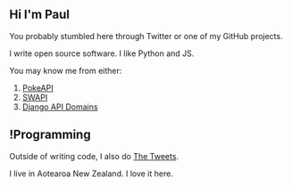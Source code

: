 ## Hi I'm Paul

You probably stumbled here through Twitter or one of my GitHub projects.

I write open source software. I like Python and JS.

You may know me from either:

1) [PokeAPI](https://github.com/pokeapi/pokeapi)
2) [SWAPI](https://github.com/phalt/swapi)
3) [Django API Domains](https://github.com/phalt/django-api-domains)

## !Programming

Outside of writing code, I also do [The Tweets](https://twitter.com/phalt_).

I live in Aotearoa New Zealand. I love it here.
